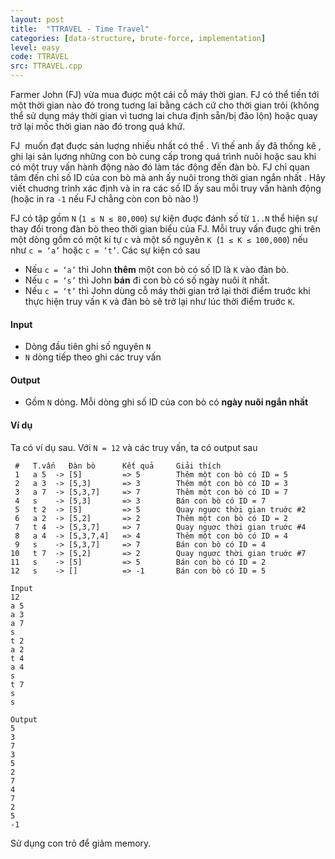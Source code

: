 ```yaml
---
layout: post
title:  "TTRAVEL - Time Travel"
categories: [data-structure, brute-force, implementation]
level: easy
code: TTRAVEL
src: TTRAVEL.cpp
---
```




Farmer John (FJ) vừa mua đuợc một cái cỗ máy thời gian. FJ có thể tiến tới một thời gian nào đó trong tuơng lai bằng cách cứ cho thời gian trôi (không thể sử dụng máy thời gian vì tuơng lai chưa định sẵn/bị đảo lộn) hoặc quay trở lại mốc thời gian nào đó trong quá khứ.

FJ  muốn đạt đuợc sản luợng nhiều nhất có thể . Vì thế anh ấy đã thống kê , ghi lại sản lụơng những con bò cung cấp trong quá trình nuôi hoặc sau khi có một truy vấn hành động nào đó làm tác động đến đàn bò. FJ chỉ quan tâm đến chỉ số ID của con bò mà anh ấy nuôi trong thời gian ngắn nhất . Hãy viết chuơng trình xác định và in ra các số ID ấy sau mỗi truy vấn hành động (hoặc in ra `-1` nếu FJ chẳng còn con bò nào !)

FJ có tập gồm `N` (`1 ≤ N ≤ 80,000`) sự kiện đuợc đánh số từ `1..N` thể hiện sự thay đổi trong đàn bò theo thời gian biểu của FJ. Mỗi truy vấn đuợc ghi trên một dòng gồm có một kí tự `c` và một số nguyên `K`  (`1 ≤ K ≤ 100,000`) nếu như `c = ‘a’` hoặc `c = ‘t’`. Các sự kiện có sau

+ Nếu `c = ‘a’` thì John **thêm** một con bò có số ID là `K` vào đàn bò.
+ Nếu `c = ‘s’` thì John **bán** đi con bò có số ngày nuôi ít nhất.
+ Nếu `c = ‘t’` thì John dùng cỗ máy thời gian trở lại thời điểm truớc khi thực hiện truy vấn `K` và đàn bò sẽ trở lại như lúc thời điểm truớc `K`.

#### Input

+ Dòng đầu tiên ghi số nguyên `N`
+ `N` dòng tiếp theo ghi các truy vấn

#### Output

+ Gồm `N` dòng. Mỗi dòng ghi số ID của con bò có **ngày nuôi ngắn nhất** 


#### Ví dụ

Ta có ví dụ sau. Với `N = 12` và các truy vấn, ta có output sau

```
 #   T.vấn   Đàn bò      Kết quả     Giải thích
 1   a 5  -> [5]         => 5        Thêm một con bò có ID = 5
 2   a 3  -> [5,3]       => 3        Thêm một con bò có ID = 3
 3   a 7  -> [5,3,7]     => 7        Thêm một con bò có ID = 7
 4   s    -> [5,3]       => 3        Bán con bò có ID = 7
 5   t 2  -> [5]         => 5        Quay ngụơc thời gian truớc #2
 6   a 2  -> [5,2]       => 2        Thêm một con bò có ID = 2
 7   t 4  -> [5,3,7]     => 7        Quay ngụơc thời gian truớc #4
 8   a 4  -> [5,3,7,4]   => 4        Thêm một con bò có ID = 4
 9   s    -> [5,3,7]     => 7        Bán con bò có ID = 4
10   t 7  -> [5,2]       => 2        Quay ngụơc thời gian truớc #7
11   s    -> [5]         => 5        Bán con bò có ID = 2
12   s    -> []          => -1       Bán con bò có ID = 5
```


```
Input
12
a 5
a 3
a 7
s
t 2
a 2
t 4
a 4
s
t 7
s
s

Output
5
3
7
3
5
2
7
4
7
2
5
-1
```

<!--more-->



Sử dụng con trỏ để giảm memory.
